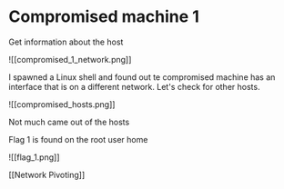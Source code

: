 # Compromised machine 1

Get information about the host

![[compromised_1_network.png]]

I spawned a Linux shell and found out te compromised machine has an interface that is on a different network. Let's check for other hosts.

![[compromised_hosts.png]]

Not much came out of the hosts

Flag 1 is found on the root user home

![[flag_1.png]]

[[Network Pivoting]]